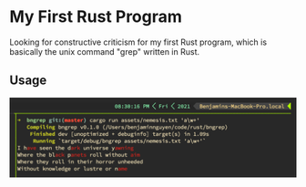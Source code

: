 # My First Rust Program
Looking for constructive criticism for my first Rust program, which is basically the unix command "grep" written in Rust.

## Usage
<img src="https://github.com/solidiquis/solidiquis/blob/master/assets/rust%20grep.png?raw=true">
